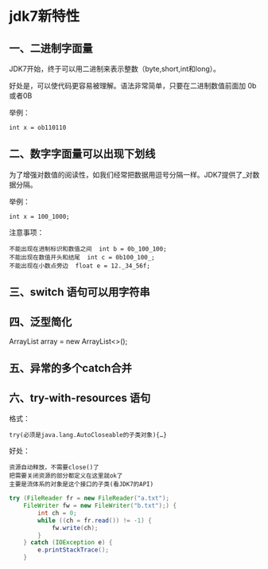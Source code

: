 # jdk7新特性

## 一、二进制字面量

JDK7开始，终于可以用二进制来表示整数（byte,short,int和long）。

好处是，可以使代码更容易被理解。语法非常简单，只要在二进制数值前面加 0b或者0B

举例：
	
	int x = ob110110


## 二、数字字面量可以出现下划线

为了增强对数值的阅读性，如我们经常把数据用逗号分隔一样。JDK7提供了_对数据分隔。

举例：

	int x = 100_1000;

注意事项：
 
	不能出现在进制标识和数值之间  int b = 0b_100_100;
	不能出现在数值开头和结尾  int c = 0b100_100_;
	不能出现在小数点旁边  float e = 12._34_56f;
 

## 三、switch 语句可以用字符串


## 四、泛型简化

ArrayList<String> array = new ArrayList<>();

## 五、异常的多个catch合并

## 六、try-with-resources 语句

格式：

	try(必须是java.lang.AutoCloseable的子类对象){…}

好处：

	资源自动释放，不需要close()了
	把需要关闭资源的部分都定义在这里就ok了
	主要是流体系的对象是这个接口的子类(看JDK7的API)


```java
try (FileReader fr = new FileReader("a.txt");
	FileWriter fw = new FileWriter("b.txt");) {
		int ch = 0;
		while ((ch = fr.read()) != -1) {
			fw.write(ch);
		}
	} catch (IOException e) {
		e.printStackTrace();
	}
```
